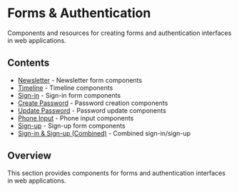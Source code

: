 # Forms & Authentication

Components and resources for creating forms and authentication interfaces in web applications.

## Contents

- [Newsletter](newsletter.md) - Newsletter form components
- [Timeline](timeline.md) - Timeline components
- [Sign-in](sign-in.md) - Sign-in form components
- [Create Password](create-password.md) - Password creation components
- [Update Password](update-password.md) - Password update components
- [Phone Input](phone-input.md) - Phone input components
- [Sign-up](sign-up.md) - Sign-up form components
- [Sign-in & Sign-up (Combined)](sign-in-sign-up-combined.md) - Combined sign-in/sign-up

## Overview

This section provides components for forms and authentication interfaces in web applications. 